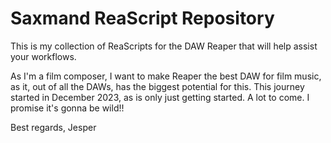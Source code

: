 # Saxmand ReaScript Repository

This is my collection of ReaScripts for the DAW Reaper that will help assist your workflows. 

As I'm a film composer, I want to make Reaper the best DAW for film music, as it, out of all the DAWs, has the biggest potential for this. 
This journey started in December 2023, as is only just getting started. A lot to come. I promise it's gonna be wild!! 

Best regards, Jesper